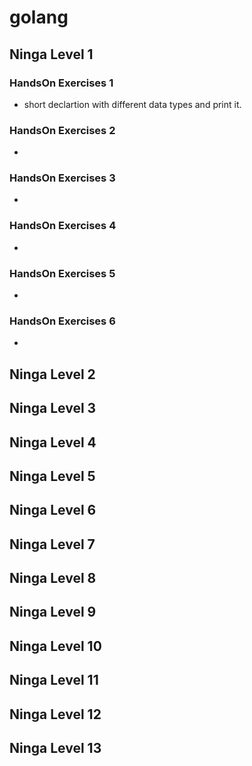# golang

## Ninga Level 1

### HandsOn Exercises 1
- short declartion with different data types and print it.

### HandsOn Exercises 2
- 

### HandsOn Exercises 3
-

### HandsOn Exercises 4
-

### HandsOn Exercises 5
-

### HandsOn Exercises 6
-


## Ninga Level 2


## Ninga Level 3


## Ninga Level 4


## Ninga Level 5


## Ninga Level 6


## Ninga Level 7


## Ninga Level 8


## Ninga Level 9


## Ninga Level 10


## Ninga Level 11


## Ninga Level 12


## Ninga Level 13




